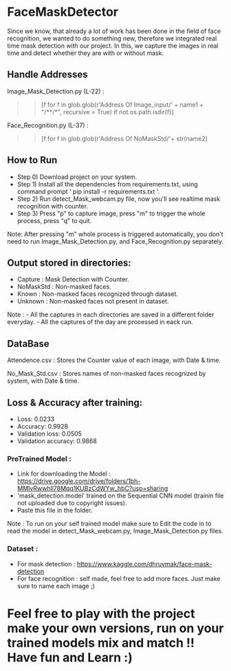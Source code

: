# FaceMaskDetector 
Since we know, that already a lot of work has been done in the field of face recognition, we wanted to do something new, therefore we integrated real time mask detection with our project.
In this, we capture the images in real time and detect whether they are with or without mask.

## Handle Addresses
Image_Mask_Detection.py (L-22) : 
>>[f for f in glob.glob(r'Address Of Image_input/' + name1 + "/**/*", recursive = True) if not os.path.isdir(f)]

Face_Recognition.py (L-37) :
>>[f for f in glob.glob(r'Address Of NoMaskStd/'+ str(name2)

## How to Run
- Step 0) Download project on your system.
- Step 1) Install all the dependencies from requirements.txt, using command prompt ' pip install -r requirements.txt '.
- Step 2) Run detect_Mask_webcam.py file, now you'll see realtime mask recognition with counter.
- Step 3) Press "p" to capture image, press "m" to trigger the whole process, press "q" to quit.

Note: After pressing "m" whole process is triggered automatically, you don't need to run Image_Mask_Detection.py, and Face_Recognition.py separately.

## Output stored in directories:
- Capture : Mask Detection with Counter.
- NoMaskStd : Non-masked faces.
- Known : Non-masked faces recognized through dataset.
- Unknown : Non-masked faces not present in dataset.


Note : - All the captures in each directories are saved in a different folder everyday.
       - All the captures of the day are processed in eack run.

## DataBase 
Attendence.csv : Stores the Counter value of each image, with Date & time.

No_Mask_Std.csv : Stores names of non-masked faces recognized by system, with Date & time.

## Loss & Accuracy after training:
- Loss: 0.0233 
- Accuracy: 0.9928 
- Validation loss: 0.0505
- Validation accuracy: 0.9868

### PreTrained Model : 
- Link for downloading the Model : https://drive.google.com/drive/folders/1bh-MMlvRwwhIl78Mqq1KUBzCdWYw_hbC?usp=sharing
- 'mask_detection.model' trained on the Sequential CNN model (trainin file not uploaded due to copyright issues).
- Paste this file in the folder.

Note : To run on your self trained model make sure to Edit the code in to read the model in  detect_Mask_webcam.py, Image_Mask_Detection.py files.

### Dataset :
- For mask detection : https://www.kaggle.com/dhruvmak/face-mask-detection
- For face recognition : self made, feel free to add more faces. Just make sure to name each image ;)  


# Feel free to play with the project make your own versions, run on your trained models mix and match !! Have fun and Learn :)




